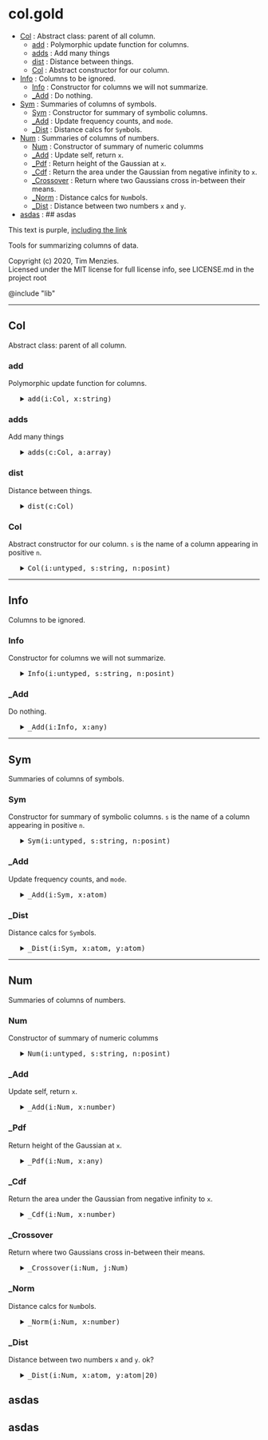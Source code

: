 #  col.gold
  - [Col](#col) : Abstract class: parent of all column.
    - [add](#add) : Polymorphic update function for columns.
    - [adds](#adds) : Add many things
    - [dist](#dist) : Distance between things.
    - [Col](#col) : Abstract constructor for our column.
  - [Info](#info) : Columns to be ignored.  
    - [Info](#info) : Constructor for columns we will not summarize. 
    - [_Add](#_add) : Do nothing.
  - [Sym](#sym) : Summaries of columns of symbols.
    - [Sym](#sym) : Constructor for summary of symbolic columns.
    - [_Add](#_add) : Update frequency counts, and `mode`.
    - [_Dist](#_dist) : Distance calcs for `Sym`bols.
  - [Num](#num) : Summaries of columns of numbers.
    - [Num](#num) : Constructor of summary of numeric columms
    - [_Add](#_add) : Update self, return `x`.
    - [_Pdf](#_pdf) : Return height of the Gaussian at `x`.
    - [_Cdf](#_cdf) : Return the area under the Gaussian from negative infinity to `x`.
    - [_Crossover](#_crossover) : Return where two Gaussians cross in-between their means.
    - [_Norm](#_norm) : Distance calcs for `Num`bols.
    - [_Dist](#_dist) : Distance between two numbers `x` and `y`.
  - [asdas](#asdas) : ## asdas

<div class="text-purple">
  This text is purple, <a href="#" class="text-inherit">including the link</a>
</div>

Tools for summarizing columns of data.
 
Copyright (c) 2020, Tim Menzies.   
Licensed under the MIT license 
for full license info, see LICENSE.md in the project root

@include "lib"

-----------------------------------------------

## Col 
Abstract class: parent of all column.

### add
Polymorphic update function for columns.

<ul><details><summary><tt>add(i:Col, x:string)</tt></summary>

```awk
function add(i:Col,x:string,  f)  {
  f=i.is "Add"; 
  return @f(i,x) }
```

</details></ul>

### adds
Add many things

<ul><details><summary><tt>adds(c:Col, a:array)</tt></summary>

```awk
function adds(c:Col, a:array,   i) {
  for(i in a) add(c,a[i])}
```

</details></ul>

### dist
Distance between things.

<ul><details><summary><tt>dist(c:Col)</tt></summary>

```awk
function dist(c:Col, x,y,  f) {
  f=c.is "Dist"; return @f(c,x,y) }
```

</details></ul>

### Col
Abstract constructor for our column.
`s` is the name of a column appearing in positive `n`.

<ul><details><summary><tt>Col(i:untyped, s:string, n:posint)</tt></summary>

```awk
function Col(i:untyped, s:string, n:posint) { 
  Object(i); i.is="Col"
  i.txt=s; i.pos=n }
```

</details></ul>

-----------------------------------------------

## Info 
Columns to be ignored.  

### Info
Constructor for columns we will not summarize. 

<ul><details><summary><tt>Info(i:untyped, s:string, n:posint)</tt></summary>

```awk
function Info(i:untyped, s:string, n:posint)  { 
  Col(i,s,n); i.is="Info" }
```

</details></ul>

### _Add
Do nothing.

<ul><details><summary><tt>_Add(i:Info, x:any)</tt></summary>

```awk
function _Add(i:Info, x:any) {
  return x}
```

</details></ul>

-----------------------------------------------

## Sym 
Summaries of columns of symbols.

### Sym
Constructor for summary of symbolic columns.
`s` is the name of a column appearing in positive `n`.

<ul><details><summary><tt>Sym(i:untyped, s:string, n:posint)</tt></summary>

```awk
function Sym(i:untyped, s:string, n:posint) { 
  Col(i,s,n); i.is="Sym"
  i.mode= i.most= "" }
```

</details></ul>

### _Add
Update frequency counts, and `mode`.

<ul><details><summary><tt>_Add(i:Sym, x:atom)</tt></summary>

```awk
function _Add(i:Sym, x:atom,    n) {
  if(x=="?") return x
  i.n++
  n= ++i.seen[x]
  if (n> i.most) { i.mode=x; i.most=n}
  return x }  
```

</details></ul>

### _Dist
Distance calcs for `Sym`bols.

<ul><details><summary><tt>_Dist(i:Sym, x:atom, y:atom)</tt></summary>

```awk
function _Dist(i:Sym, x:atom, y:atom) {
  return x == y ? 0 : 1 }
```

</details></ul>

-----------------------------------------------

## Num 
Summaries of columns of numbers.

### Num
Constructor of summary of numeric columms

<ul><details><summary><tt>Num(i:untyped, s:string, n:posint)</tt></summary>

```awk
function Num(i:untyped, s:string, n:posint) { 
  Col(i,s,n); i.is="Num"
  i.w  = (s ~ /</) ? -1 : 1 
  i.hi = -1E32
  i.lo =  1E32
  i.mu = i.m2= i.n= i.sd=0 }
```

</details></ul>

### _Add
Update self, return `x`.

<ul><details><summary><tt>_Add(i:Num, x:number)</tt></summary>

```awk
function _Add(i:Num, x:number,    d) {
  if(x=="?") return x
  i.n++
  if(x > i.hi) i.hi = x
  if(x < i.lo) i.lo = x
  d     = x - i.mu
  i.mu += d / i.n
  i.m2 += d * (x - i.mu) 
  i.sd  = (i.n<2 || i.m2<0) ? 0 : i.sd = (i.m2/(i.n-1))^0.5
  return x }
```

</details></ul>

### _Pdf
Return height of the Gaussian at `x`.

<ul><details><summary><tt>_Pdf(i:Num, x:any)</tt></summary>

```awk
function _Pdf(i:Num, x:any,    var,denom,num) {
  var   = i.sd^2
  denom = (2*Au.pi*2*var)^.5
  num   = 2*Au.e^(-(x-i.mu)^2/(2*var+0.0001))
  return num/(denom + 10^-64) }
```

</details></ul>

### _Cdf
Return the area under the Gaussian from negative infinity to `x`.

<ul><details><summary><tt>_Cdf(i:Num, x:number)</tt></summary>

```awk
function _Cdf(i:Num, x:number) { 
  x = (x-i.mu)/i.sd
  return (x<-3 || x>3) ? 0 : 1/(1+Au.e^(-0.07056*x^3 - 1.5976*x))}
```

</details></ul>

### _Crossover
Return where two Gaussians cross in-between their means.

<ul><details><summary><tt>_Crossover(i:Num, j:Num)</tt></summary>

```awk
function _Crossover(i:Num,j:Num,   x1,x2,d,min,x,y) {
   x1  = i.mu
   x2  = j.mu
   if (x2 < x1) { x2=i.mu; x1=j.mu }
   d   = (x2-x1)/10
   min = 1E32
   for(x=x1; x<=x2; x+=d) {
      y = _Pdf(i) + _Pdf(j)
      if (y<min) { out=x; min = x} 
   } 
   return out }
```

</details></ul>

### _Norm
Distance calcs for `Num`bols.

<ul><details><summary><tt>_Norm(i:Num, x:number)</tt></summary>

```awk
function _Norm(i:Num, x:number) {
  return  (x-i.lo) / (i.hi - i.lo + 1E-32) }
```

</details></ul>

### _Dist
Distance between two numbers `x` and `y`.
ok?

<ul><details><summary><tt>_Dist(i:Num, x:atom, y:atom|20)</tt></summary>

```awk
function _Dist(i:Num, x:atom, y:atom|20) {
  if      (x=="?") { y= _Norm(i,y); x=y>0.5? 0:1}
  else if (y=="?") { x= _Norm(i,x); y=x>0.5? 0:1}
  else             { x= _Norm(i,x)
                     y= _Norm(i,y) }
  return abs(x- y) }
```

</details></ul>

## asdas
## asdas
